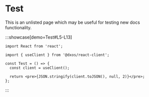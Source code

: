 # Test

This is an unlisted page which may be useful for testing new docs functionality.

:::showcase[demo=Test#L5-L13]
```tsx
import React from 'react';

import { useClient } from '@dxos/react-client';

const Test = () => {
  const client = useClient();

  return <pre>{JSON.stringify(client.toJSON(), null, 2)}</pre>;
};
```
:::
